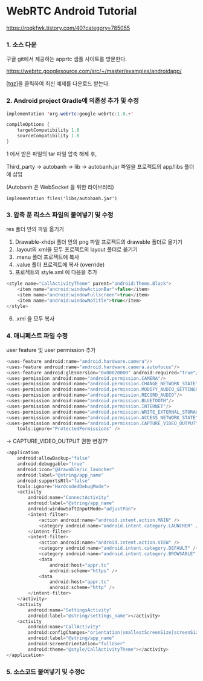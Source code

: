 # WebRTC Android Tutorial

https://roqkfwk.tistory.com/40?category=785055

### 1. 소스 다운


구글 git에서 제공하는 apprtc 샘플 사이트를 방문한다.

https://webrtc.googlesource.com/src/+/master/examples/androidapp/

[[tgz](https://webrtc.googlesource.com/src/+archive/master/examples/androidapp.tar.gz)]을 클릭하여 최신 예제를 다운로드 받는다.

### 2. Android project Gradle에 의존성 추가 및 수정

```java
implementation 'org.webrtc:google-webrtc:1.0.+'
```

```java
compileOptions {
    targetCompatibility 1.8
    sourceCompatibility 1.8
}
```

1 에서 받은 파일의 tar 파일 압축 해제 후, 

Third_party -> autobanh -> lib -> autobanh.jar 파일을 프로젝트의 app/libs 폴더에 삽입

(Autobanh 은 WebSocket 을 위한 라이브러리)

```
implementation files('libs/autobanh.jar')
```

### 3. 압축 푼 리소스 파일의 붙여넣기 및 수정

res 폴더 안의 파일 옮기기

1. Drawable-xhdpi 폴더 안의 png 파일 프로젝트의 drawable 폴더로 옮기기
2. .layout의 xml을 모두 프로젝트의 layout 폴더로 옮기기
3. .menu 폴더 프로젝트에 복사
4. .value 폴더 프로젝트에 복사 (override)
5. 프로젝트의 style.xml 에 다음을 추가

```java
<style name="CallActivityTheme" parent="android:Theme.Black">
    <item name="android:windowActionBar">false</item>
    <item name="android:windowFullscreen">true</item>
    <item name="android:windowNoTitle">true</item>
</style>
```

6. .xml 을 모두 복사

### 4. 매니페스트 파일 수정

user feature 및 user permission 추가

```java
<uses-feature android:name="android.hardware.camera"/>
<uses-feature android:name="android.hardware.camera.autofocus"/>
<uses-feature android:glEsVersion="0x00020000" android:required="true"/>
<uses-permission android:name="android.permission.CAMERA"/>
<uses-permission android:name="android.permission.CHANGE_NETWORK_STATE"/>
<uses-permission android:name="android.permission.MODIFY_AUDIO_SETTINGS"/>
<uses-permission android:name="android.permission.RECORD_AUDIO"/>
<uses-permission android:name="android.permission.BLUETOOTH"/>
<uses-permission android:name="android.permission.INTERNET"/>
<uses-permission android:name="android.permission.WRITE_EXTERNAL_STORAGE"/>
<uses-permission android:name="android.permission.ACCESS_NETWORK_STATE"/>
<uses-permission android:name="android.permission.CAPTURE_VIDEO_OUTPUT"
    tools:ignore="ProtectedPermissions" />
```

-> CAPTURE_VIDEO_OUTPUT 권한 변경??

```java
<application
    android:allowBackup="false"
    android:debuggable="true"
    android:icon="@drawable/ic_launcher"
    android:label="@string/app_name"
    android:supportsRtl="false"
    tools:ignore="HardcodedDebugMode">
    <activity
        android:name="ConnectActivity"
        android:label="@string/app_name"
        android:windowSoftInputMode="adjustPan">
        <intent-filter>
            <action android:name="android.intent.action.MAIN" />
            <category android:name="android.intent.category.LAUNCHER" />
        </intent-filter>
        <intent-filter>
            <action android:name="android.intent.action.VIEW" />
            <category android:name="android.intent.category.DEFAULT" />
            <category android:name="android.intent.category.BROWSABLE" />
            <data
                android:host="appr.tc"
                android:scheme="https" />
            <data
                android:host="appr.tc"
                android:scheme="http" />
        </intent-filter>
    </activity>
    <activity
        android:name="SettingsActivity"
        android:label="@string/settings_name"></activity>
    <activity
        android:name="CallActivity"
        android:configChanges="orientation|smallestScreenSize|screenSize|screenLayout"
        android:label="@string/app_name"
        android:screenOrientation="fullUser"
        android:theme="@style/CallActivityTheme"></activity>
</application>
```

### 5. 소스코드 붙여넣기 및 수정C